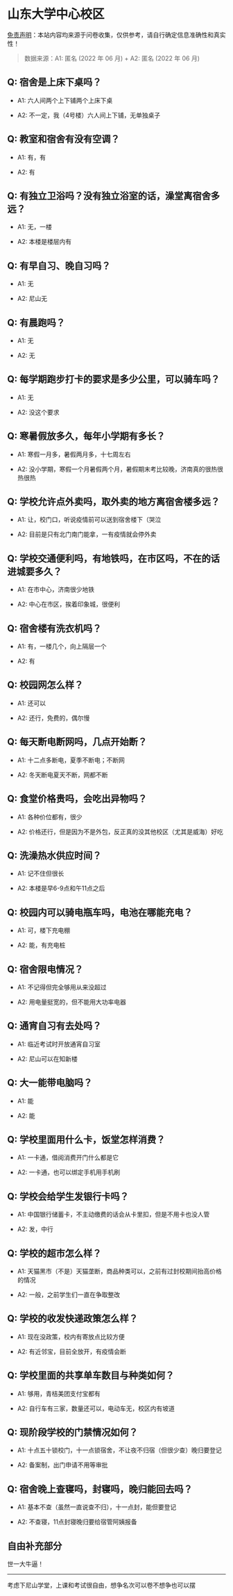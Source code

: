 # 山东大学中心校区

[免责声明](https://colleges.chat/#_3)：本站内容均来源于问卷收集，仅供参考，请自行确定信息准确性和真实性！

> 数据来源：A1: 匿名 (2022 年 06 月) + A2: 匿名 (2022 年 06 月)

## Q: 宿舍是上床下桌吗？

- A1: 六人间两个上下铺两个上床下桌

- A2: 不一定，我（4号楼）六人间上下铺，无单独桌子

## Q: 教室和宿舍有没有空调？

- A1: 有，有

- A2: 有

## Q: 有独立卫浴吗？没有独立浴室的话，澡堂离宿舍多远？

- A1: 无，一楼

- A2: 本楼是楼层内有

## Q: 有早自习、晚自习吗？

- A1: 无

- A2: 尼山无

## Q: 有晨跑吗？

- A1: 无

- A2: 无

## Q: 每学期跑步打卡的要求是多少公里，可以骑车吗？

- A1: 无

- A2: 没这个要求

## Q: 寒暑假放多久，每年小学期有多长？

- A1: 寒假一月多，暑假两月多，十七周左右

- A2: 没小学期，寒假一个月暑假两个月，暑假期末考比较晚，济南真的很热很热很热

## Q: 学校允许点外卖吗，取外卖的地方离宿舍楼多远？

- A1: 让，校门口，听说疫情前可以送到宿舍楼下（哭泣

- A2: 目前是只有北门南门能拿，一有疫情就会停外卖

## Q: 学校交通便利吗，有地铁吗，在市区吗，不在的话进城要多久？

- A1: 在市中心，济南很少地铁

- A2: 中心在市区，挨着印象城，很便利

## Q: 宿舍楼有洗衣机吗？

- A1: 有，一楼几个，向上隔层一个

- A2: 有

## Q: 校园网怎么样？

- A1: 还可以

- A2: 还行，免费的，偶尔慢

## Q: 每天断电断网吗，几点开始断？

- A1: 十二点多断电，夏季不断电；不断网

- A2: 冬天断电夏天不断，网都不断

## Q: 食堂价格贵吗，会吃出异物吗？

- A1: 各种价位都有，很少

- A2: 价格还行，但是因为不是外包，反正真的没其他校区（尤其是威海）好吃

## Q: 洗澡热水供应时间？

- A1: 记不住但很长

- A2: 本楼是早6-9点和午11点之后

## Q: 校园内可以骑电瓶车吗，电池在哪能充电？

- A1: 可，楼下充电棚

- A2: 能，有充电桩

## Q: 宿舍限电情况？

- A1: 不记得但完全够用从来没超过

- A2: 用电量挺宽的，但不能用大功率电器

## Q: 通宵自习有去处吗？

- A1: 临近考试时开放通宵自习室

- A2: 尼山可以在知新楼

## Q: 大一能带电脑吗？

- A1: 能

- A2: 能

## Q: 学校里面用什么卡，饭堂怎样消费？

- A1: 一卡通，借阅消费开门什么都是它

- A2: 一卡通，也可以绑定手机用手机刷

## Q: 学校会给学生发银行卡吗？

- A1: 中国银行储蓄卡，不主动缴费的话会从卡里扣，但是不用卡也没人管

- A2: 发，中行

## Q: 学校的超市怎么样？

- A1: 天猫黑市（不是）天猫垄断，商品种类可以，之前有过封校期间抬高价格的情况

- A2: 一般，之前学生们一直在争取整改

## Q: 学校的收发快递政策怎么样？

- A1: 现在没政策，校内有寄放点比较方便

- A2: 有近邻宝，目前全放开，有疫情会断

## Q: 学校里面的共享单车数目与种类如何？

- A1: 够用，青桔美团支付宝都有

- A2: 自行车有三家，数量还可以，电动车无，校区内有坡道

## Q: 现阶段学校的门禁情况如何？

- A1: 十点五十锁校门，十一点锁宿舍，不让夜不归宿（但很少查）晚归要登记

- A2: 备案制，出门申请不用等审批

## Q: 宿舍晚上查寝吗，封寝吗，晚归能回去吗？

- A1: 基本不查（虽然一直说查不归），十一点封，能但要登记

- A2: 不查寝，11点封寝晚归要给宿管阿姨报备

## 自由补充部分

世一大牛逼！

***

考虑下尼山学堂，上课和考试很自由，想争名次可以卷不想争也可以摆